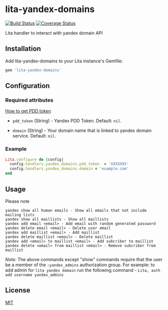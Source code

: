 # lita-yandex-domains

[![Build Status](https://travis-ci.org/DevicoSolutions/lita-yandex-domains.svg?branch=master)](https://travis-ci.org/DevicoSolutions/lita-yandex-domains)
[![Coverage Status](https://coveralls.io/repos/github/DevicoSolutions/lita-yandex-domains/badge.svg?branch=master)](https://coveralls.io/github/DevicoSolutions/lita-yandex-domains?branch=master)

Lita handler to interact with yandex domain API

## Installation

Add lita-yandex-domains to your Lita instance's Gemfile:

``` ruby
gem 'lita-yandex-domains'
```

## Configuration

### Required attributes

[How to get PDD token](https://tech.yandex.com/domain/doc/concepts/access-docpage/)

* `pdd_token` (String) - Yandex PDD Token. Default: `nil`.
 
* `domain` (String) - Your domain name that is linked to yandex domain service. Default: `nil`.

### Example

``` ruby
Lita.configure do |config|
  config.handlers.yandex_domains.pdd_token  = 'XXXXXXX'
  config.handlers.yandex_domains.domain = 'example.com'
end
```

## Usage

Please note 

```
yandex show all human emails - Show all emails that not include mailing lists
yandex show all maillists - Show all maillists
yandex add email <email> - Add email with random generated password
yandex delete email <email> - Delete user email
yandex add maillist <email> - Add maillist
yandex delete maillist <email> - Delete maillist
yandex add <email> to maillist <email> - Add subcriber to maillist
yandex delete <email> from maillist <email> - Remove subcriber from maillist
```

*Note:* The above commands except "show" commands require that the user be a member of the `:yandex_admins` authorization group.
For example: to add admin for ```lita yandex domain``` run the following command - ``` Lita, auth add username yandex_admins ```

## License

[MIT](http://opensource.org/licenses/MIT)
